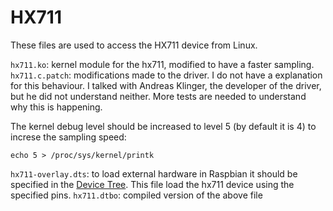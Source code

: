 # HX711
These files are used to access the HX711 device from Linux.

``hx711.ko``: kernel module for the hx711, modified to have a faster sampling.
``hx711.c.patch``: modifications made to the driver. I do not have a explanation for this behaviour. I talked with Andreas Klinger, the developer of the driver, but he did not understand neither. More tests are needed to understand why this is happening.

The kernel debug level should be increased to level 5 (by default it is 4) to increse the sampling speed:
```
echo 5 > /proc/sys/kernel/printk
```

``hx711-overlay.dts``: to load external hardware in Raspbian it should be specified in the [Device Tree](https://www.raspberrypi.org/documentation/configuration/device-tree.md). This file load the hx711 device using the specified pins.
``hx711.dtbo``: compiled version of the above file


